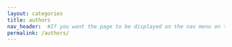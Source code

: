 ```yaml
---
layout: categories
title: authors
nav_header:  #If you want the page to be displayed on the nav menu on top of the site, leave "true" here. If not, you can leave it blank
permalink: /authors/
---
```

